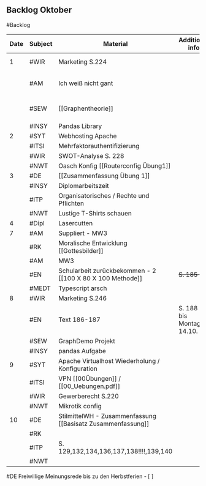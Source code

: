 ## Backlog Oktober
#Backlog

| Date | Subject | Material                                                    | Additional info             |       |
| ---- | ------- | ----------------------------------------------------------- | --------------------------- | ----- |
| 1    | #WIR    | Marketing S.224                                             |                             | [ ]   |
|      | #AM     | Ich weiß nicht gant                                         |                             | - [ ] |
|      | #SEW    | [[Graphentheorie]]                                          |                             | - [ ] |
|      | #INSY   | Pandas Library                                              |                             |       |
| 2    | #SYT    | Webhosting Apache                                           |                             |       |
|      | #ITSI   | Mehrfaktorauthentifizierung                                 |                             |       |
|      | #WIR    | SWOT-Analyse S. 228                                         |                             |       |
|      | #NWT    | Oasch Konfig [[Routerconfig Übung1]]                        |                             |       |
| 3    | #DE     | [[Zusammenfassung Übung 1]]                                 |                             |       |
|      | #INSY   | Diplomarbeitszeit                                           |                             |       |
|      | #ITP    | Organisatorisches / Rechte und Pflichten                    |                             |       |
|      | #NWT    | Lustige T-Shirts schauen                                    |                             |       |
| 4    | #Dipl   | Lasercutten                                                 |                             |       |
| 7    | #AM     | Suppliert - MW3                                             |                             |       |
|      | #RK     | Moralische Entwicklung [[Gottesbilder]]                     |                             |       |
|      | #AM     | MW3                                                         |                             |       |
|      | #EN     | Schularbeit zurückbekommen - 2 [[100 X 80 X 100 Methode]]   | ~~S. 185 HÜ~~               |       |
|      | #MEDT   | Typescript arsch                                            |                             |       |
| 8    | #WIR    | Marketing S.246                                             |                             |       |
|      | #EN     | Text 186-187                                                | S. 188 HÜ bis Montag 14.10. |       |
|      | #SEW    | GraphDemo Projekt                                           |                             |       |
|      | #INSY   | pandas Aufgabe                                              |                             |       |
| 9    | #SYT    | Apache Virtualhost Wiederholung / Konfiguration             |                             |       |
|      | #ITSI   | VPN [[00Übungen]] / [[00_Uebungen.pdf]]                     |                             |       |
|      | #WIR    | Gewerberecht S.220                                          |                             |       |
|      | #NWT    | Mikrotik config                                             |                             |       |
| 10   | #DE     | StilmittelWH - Zusammenfassung [[Basisatz Zusammenfassung]] |                             |       |
|      | #RK     |                                                             |                             |       |
|      | #ITP    | S. 129,132,134,136,137,138!!!!,139,140                      |                             |       |
|      | #NWT    |                                                             |                             |       |
#DE Freiwillige Meinungsrede bis zu den Herbstferien - [ ]

